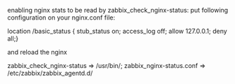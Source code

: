 enabling nginx stats to be read by zabbix_check_nginx-status:
put following configuration on your nginx.conf file:

location /basic_status {
stub_status on;
access_log off;
allow 127.0.0.1;
deny all;}

and reload the nginx



zabbix_check_nginx-status => /usr/bin/;
zabbix_nginx-status.conf  => /etc/zabbix/zabbix_agentd.d/
